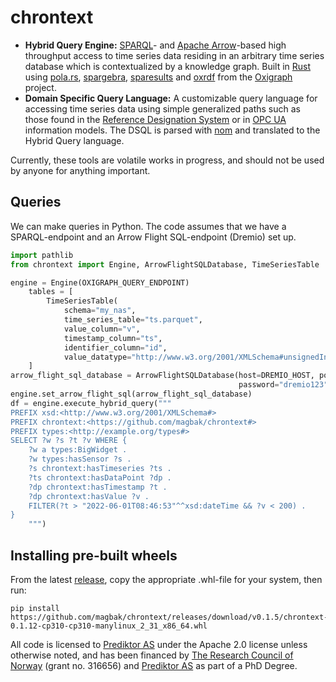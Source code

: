 # chrontext

- __Hybrid Query Engine:__ [SPARQL](https://www.w3.org/TR/sparql11-overview/)- and [Apache Arrow](https://arrow.apache.org/)-based high throughput access to time series data residing in an arbitrary time series database which is contextualized by a knowledge graph. Built in [Rust](https://www.rust-lang.org/) using [pola.rs](https://www.pola.rs/), [spargebra](https://docs.rs/spargebra/latest/spargebra/), [sparesults](https://docs.rs/sparesults/0.1.1/sparesults/) and [oxrdf](https://docs.rs/oxrdf/latest/oxrdf/) from the [Oxigraph](https://github.com/oxigraph/oxigraph) project.  
- __Domain Specific Query Language:__ A customizable query language for accessing time series data using simple generalized paths such as those found in the [Reference Designation System](https://www.iso.org/standard/82229.html) or in [OPC UA](https://opcfoundation.org/about/opc-technologies/opc-ua/) information models. The DSQL is parsed with [nom](https://docs.rs/nom/latest/nom/) and translated to the Hybrid Query language.

Currently, these tools are volatile works in progress, and should not be used by anyone for anything important. 
## Queries
We can make queries in Python. The code assumes that we have a SPARQL-endpoint and an Arrow Flight SQL-endpoint (Dremio) set up. 
```python
import pathlib
from chrontext import Engine, ArrowFlightSQLDatabase, TimeSeriesTable

engine = Engine(OXIGRAPH_QUERY_ENDPOINT)
    tables = [
        TimeSeriesTable(
            schema="my_nas",
            time_series_table="ts.parquet",
            value_column="v",
            timestamp_column="ts",
            identifier_column="id",
            value_datatype="http://www.w3.org/2001/XMLSchema#unsignedInt")
    ]
arrow_flight_sql_database = ArrowFlightSQLDatabase(host=DREMIO_HOST, port=DREMIO_PORT, username="dremio",
                                                   password="dremio123", tables=tables)
engine.set_arrow_flight_sql(arrow_flight_sql_database)
df = engine.execute_hybrid_query("""
PREFIX xsd:<http://www.w3.org/2001/XMLSchema#>
PREFIX chrontext:<https://github.com/magbak/chrontext#>
PREFIX types:<http://example.org/types#>
SELECT ?w ?s ?t ?v WHERE {
    ?w a types:BigWidget .
    ?w types:hasSensor ?s .
    ?s chrontext:hasTimeseries ?ts .
    ?ts chrontext:hasDataPoint ?dp .
    ?dp chrontext:hasTimestamp ?t .
    ?dp chrontext:hasValue ?v .
    FILTER(?t > "2022-06-01T08:46:53"^^xsd:dateTime && ?v < 200) .
}
    """)
```

## Installing pre-built wheels
From the latest [release](https://github.com/magbak/chrontext/releases), copy the appropriate .whl-file for your system, then run:
```shell
pip install https://github.com/magbak/chrontext/releases/download/v0.1.5/chrontext-0.1.12-cp310-cp310-manylinux_2_31_x86_64.whl
```

All code is licensed to [Prediktor AS](https://www.prediktor.com/) under the Apache 2.0 license unless otherwise noted, and has been financed by [The Research Council of Norway](https://www.forskningsradet.no/en/) (grant no. 316656) and [Prediktor AS](https://www.prediktor.com/) as part of a PhD Degree.  